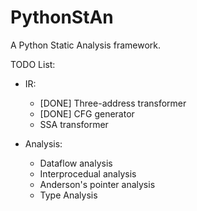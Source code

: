# PythonStAn
A Python Static Analysis framework.


TODO List:
* IR:
  - [DONE] Three-address transformer
  - [DONE] CFG generator
  - SSA transformer

* Analysis:
  - Dataflow analysis
  - Interprocedual analysis
  - Anderson's pointer analysis
  - Type Analysis

